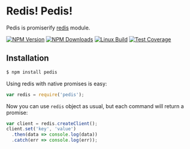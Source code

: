 # Redis! Pedis!

  Pedis is promiserify [redis](https://github.com/NodeRedis/node_redis) module.

  [![NPM Version][npm-image]][npm-url]
  [![NPM Downloads][downloads-image]][downloads-url]
  [![Linux Build][travis-image]][travis-url]
  [![Test Coverage][coveralls-image]][coveralls-url]

## Installation

```bash
$ npm install pedis
```

Using redis with native promises is easy:

```JavaScript
var redis = require('pedis');
```

Now you can use `redis` object as usual, but each command will return a promise:

```JavaScript
var client = redis.createClient();
client.set('key', 'value')
  .then(data => console.log(data))
  .catch(err => console.log(err));
```

[npm-image]: https://img.shields.io/npm/v/pedis.svg
[npm-url]: https://npmjs.org/package/pedis
[downloads-image]: https://img.shields.io/npm/dm/pedis.svg
[downloads-url]: https://npmjs.org/package/pedis
[travis-image]: https://img.shields.io/travis/splytech-io/pedis/master.svg?label=linux
[travis-url]: https://travis-ci.org/splytech-io/pedis
[coveralls-image]: https://img.shields.io/coveralls/splytech-io/pedis/master.svg
[coveralls-url]: https://coveralls.io/r/splytech-io/pedis?branch=master

